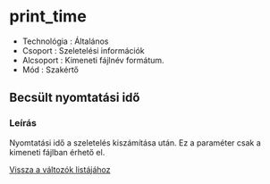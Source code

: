 # print\_time

* Technológia : Általános
* Csoport :  Szeletelési információk
* Alcsoport : Kimeneti fájlnév formátum.
* Mód : Szakértő

## Becsült nyomtatási idő

### Leírás

Nyomtatási idő a szeletelés kiszámítása után. Ez a paraméter csak a kimeneti fájlban érhető el.

[Vissza a változók listájához](/)


